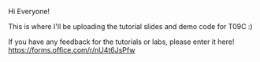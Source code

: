 Hi Everyone!

This is where I'll be uploading the tutorial slides and demo code for T09C :)

If you have any feedback for the tutorials or labs, please enter it here! https://forms.office.com/r/nU4t6JsPfw
